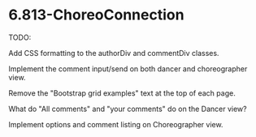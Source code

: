 6.813-ChoreoConnection
======================
TODO: 

Add CSS formatting to the authorDiv and commentDiv classes.

Implement the comment input/send on both dancer and choreographer view.

Remove the "Bootstrap grid examples" text at the top of each page. 

What do "All comments" and "your comments" do on the Dancer view?

Implement options and comment listing on Choreographer view. 
